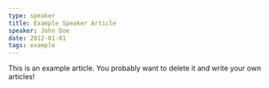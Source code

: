 ```yaml
---
type: speaker
title: Example Speaker Article
speaker: John Doe
date: 2012-01-01
tags: example
---
```


This is an example article. You probably want to delete it and write your own articles!
